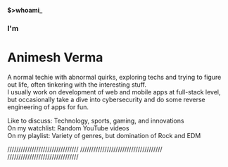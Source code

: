 
**$>whoami_**

### I'm

# Animesh Verma

A normal techie with abnormal quirks, exploring techs and trying to figure out life, often tinkering with the interesting stuff.  
I usually work on development of web and mobile apps at full-stack level, but occasionally take a dive into cybersecurity and do some reverse engineering of apps for fun.  

Like to discuss: Technology, sports, gaming, and innovations  
On my watchlist: Random YouTube videos  
On my playlist: Variety of genres, but domination of Rock and EDM

//////////////////////////////// ///////////////////////////////////// ////////////////////////////////

